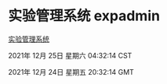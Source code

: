 # 实验管理系统 expadmin
[实验管理系统](http://59.174.25.102:56808/expadmin-782313d2-e1b1-4ea7-932e-3a55e6a1a4d0/)

2021年 12月 25日 星期六 04:32:14 CST

2021年 12月 24日 星期五 20:32:14 GMT

